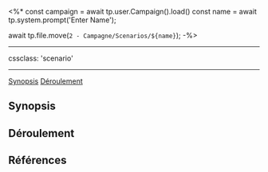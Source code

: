 <%*
const campaign = await tp.user.Campaign().load()
const name = await tp.system.prompt('Enter Name');

await tp.file.move(`2 - Campagne/Scenarios/${name}`);
-%>

---

cssclass: 'scenario'

---

<span class="nav">[Synopsis](#Synopsis) [Déroulement](#Références)</span>

## Synopsis

## Déroulement
## Références